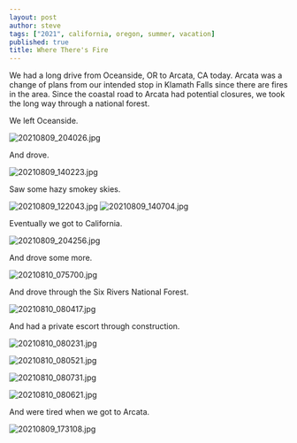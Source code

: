 ```yaml
---
layout: post
author: steve
tags: ["2021", california, oregon, summer, vacation]
published: true
title: Where There's Fire
---
```

We had a long drive from Oceanside, OR to Arcata, CA today. Arcata was a change of plans from our intended stop in Klamath Falls since there are fires in the area. Since the coastal road to Arcata had potential closures, we took the long way through a national forest.  

We left Oceanside.  

![20210809_204026.jpg]({{site.baseurl}}/assets/media/20210809_204026.jpg)

And drove.  

![20210809_140223.jpg]({{site.baseurl}}/assets/media/20210809_140223.jpg)

Saw some hazy smokey skies.  

![20210809_122043.jpg]({{site.baseurl}}/assets/media/20210809_122043.jpg)
![20210809_140704.jpg]({{site.baseurl}}/assets/media/20210809_140704.jpg)

Eventually we got to California.  

![20210809_204256.jpg]({{site.baseurl}}/assets/media/20210809_204256.jpg)

And drove some more.  

![20210810_075700.jpg]({{site.baseurl}}/assets/media/20210810_075700.jpg)

And drove through the Six Rivers National Forest.  

![20210810_080417.jpg]({{site.baseurl}}/assets/media/20210810_080417.jpg)

And had a private escort through construction.  

![20210810_080231.jpg]({{site.baseurl}}/assets/media/20210810_080231.jpg)

![20210810_080521.jpg]({{site.baseurl}}/assets/media/20210810_080521.jpg)

![20210810_080731.jpg]({{site.baseurl}}/assets/media/20210810_080731.jpg)

![20210810_080621.jpg]({{site.baseurl}}/assets/media/20210810_080621.jpg)

And were tired when we got to Arcata.  

![20210809_173108.jpg]({{site.baseurl}}/assets/media/20210809_173108.jpg)


